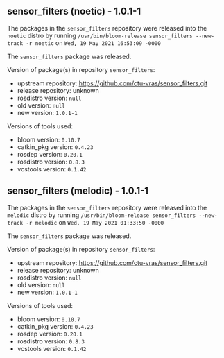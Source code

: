 ## sensor_filters (noetic) - 1.0.1-1

The packages in the `sensor_filters` repository were released into the `noetic` distro by running `/usr/bin/bloom-release sensor_filters --new-track -r noetic` on `Wed, 19 May 2021 16:53:09 -0000`

The `sensor_filters` package was released.

Version of package(s) in repository `sensor_filters`:

- upstream repository: https://github.com/ctu-vras/sensor_filters.git
- release repository: unknown
- rosdistro version: `null`
- old version: `null`
- new version: `1.0.1-1`

Versions of tools used:

- bloom version: `0.10.7`
- catkin_pkg version: `0.4.23`
- rosdep version: `0.20.1`
- rosdistro version: `0.8.3`
- vcstools version: `0.1.42`


## sensor_filters (melodic) - 1.0.1-1

The packages in the `sensor_filters` repository were released into the `melodic` distro by running `/usr/bin/bloom-release sensor_filters --new-track -r melodic` on `Wed, 19 May 2021 01:33:50 -0000`

The `sensor_filters` package was released.

Version of package(s) in repository `sensor_filters`:

- upstream repository: https://github.com/ctu-vras/sensor_filters.git
- release repository: unknown
- rosdistro version: `null`
- old version: `null`
- new version: `1.0.1-1`

Versions of tools used:

- bloom version: `0.10.7`
- catkin_pkg version: `0.4.23`
- rosdep version: `0.20.1`
- rosdistro version: `0.8.3`
- vcstools version: `0.1.42`


